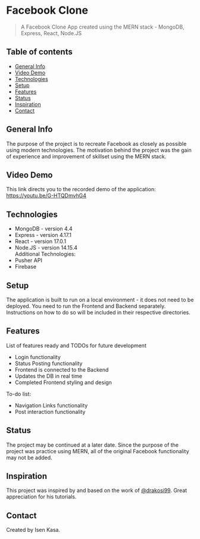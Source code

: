 # Facebook Clone
> A Facebook Clone App created using the MERN stack - MongoDB, Express, React, Node.JS

## Table of contents
* [General Info](#general-info)
* [Video Demo](#video-demo)
* [Technologies](#technologies)
* [Setup](#setup)
* [Features](#features)
* [Status](#status)
* [Inspiration](#inspiration)
* [Contact](#contact)

## General Info
The purpose of the project is to recreate Facebook as closely as possible using modern technologies. The motivation behind the project was the gain of experience and improvement of skillset using the MERN stack.

## Video Demo
This link directs you to the recorded demo of the application: https://youtu.be/G-HTQDmvhG4

## Technologies
* MongoDB - version 4.4
* Express - version 4.17.1
* React - version 17.0.1
* Node.JS - version 14.15.4
<br />Additional Technologies:
* Pusher API
* Firebase

## Setup
The application is built to run on a local environment - it does not need to be deployed. You need to run the Frontend and Backend separately. Instructions on how to do so will be included in their respective directories.

## Features
List of features ready and TODOs for future development
* Login functionality
* Status Posting functionality
* Frontend is connected to the Backend
* Updates the DB in real time
* Completed Frontend styling and design

To-do list:
* Navigation Links functionality
* Post interaction functionality

## Status
The project may be continued at a later date. Since the purpose of the project was practice using MERN, all of the original Facebook functionality may not be added.

## Inspiration
This project was inspired by and based on the work of [@drakosi99](https://github.com/drakosi99). Great appreciation for his tutorials.

## Contact
Created by Isen Kasa.
